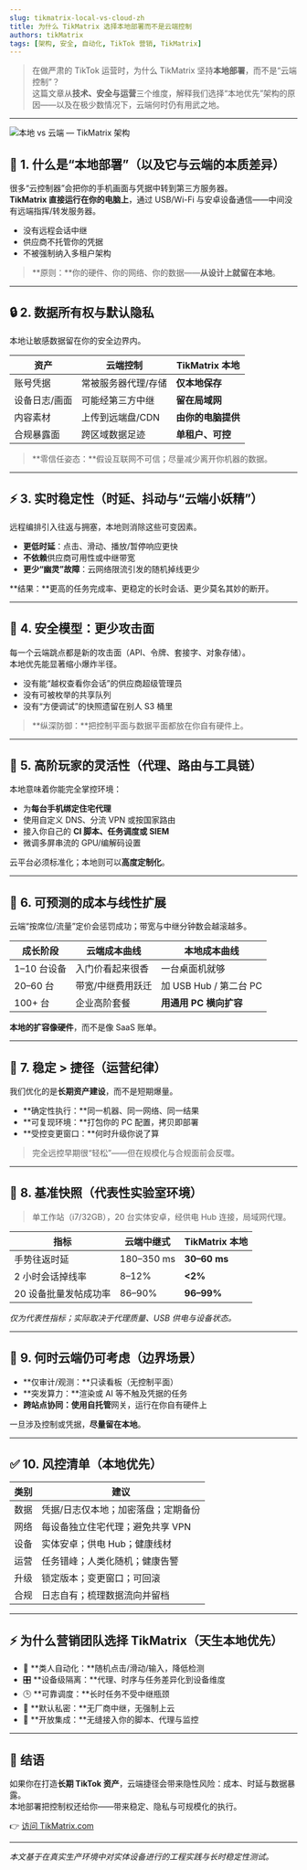 ```yaml
---
slug: tikmatrix-local-vs-cloud-zh
title: 为什么 TikMatrix 选择本地部署而不是云端控制
authors: tikMatrix
tags: [架构, 安全, 自动化, TikTok 营销, TikMatrix]
---
```


> 在做严肃的 TikTok 运营时，为什么 TikMatrix 坚持**本地部署**，而不是“云端控制”？  
> 这篇文章从**技术、安全与运营**三个维度，解释我们选择“本地优先”架构的原因——以及在极少数情况下，云端何时仍有用武之地。

<!-- truncate -->
---
![本地 vs 云端 — TikMatrix 架构](/img/blog/tikmatrix-local-vs-cloud.webp)

## 🧭 1. 什么是“本地部署”（以及它与云端的本质差异）

很多“云控制器”会把你的手机画面与凭据中转到第三方服务器。  
**TikMatrix 直接运行在你的电脑上**，通过 USB/Wi-Fi 与安卓设备通信——中间没有远端指挥/转发服务器。

- 没有远程会话中继
- 供应商不托管你的凭据
- 不被强制纳入多租户架构

> **原则：**你的硬件、你的网络、你的数据——**从设计上就留在本地**。

---

## 🔒 2. 数据所有权与默认隐私

本地让敏感数据留在你的安全边界内。

| 资产 | 云端控制 | TikMatrix 本地 |
|---|---|---|
| 账号凭据 | 常被服务器代理/存储 | **仅本地保存** |
| 设备日志/画面 | 可能经第三方中继 | **留在局域网** |
| 内容素材 | 上传到远端盘/CDN | **由你的电脑提供** |
| 合规暴露面 | 跨区域数据足迹 | **单租户、可控** |

> **零信任姿态：**假设互联网不可信；尽量减少离开你机器的数据。

---

## ⚡ 3. 实时稳定性（时延、抖动与“云端小妖精”）

远程编排引入往返与拥塞，本地则消除这些可变因素。

- **更低时延**：点击、滑动、播放/暂停响应更快  
- **不依赖**供应商可用性或中继带宽  
- **更少“幽灵”故障**：云网络限流引发的随机掉线更少

**结果：**更高的任务完成率、更稳定的长时会话、更少莫名其妙的断开。

---

## 🧱 4. 安全模型：更少攻击面

每一个云端跳点都是新的攻击面（API、令牌、套接字、对象存储）。  
本地优先能显著缩小爆炸半径。

- 没有能“越权查看你会话”的供应商超级管理员  
- 没有可被枚举的共享队列  
- 没有“方便调试”的快照遗留在别人 S3 桶里

> **纵深防御：**把控制平面与数据平面都放在你自有硬件上。

---

## 🧰 5. 高阶玩家的灵活性（代理、路由与工具链）

本地意味着你能完全掌控环境：

- 为**每台手机绑定住宅代理**  
- 使用自定义 DNS、分流 VPN 或按国家路由  
- 接入你自己的 **CI 脚本、任务调度或 SIEM**  
- 微调多屏串流的 GPU/编解码设置

云平台必须标准化；本地则可以**高度定制化**。

---

## 💸 6. 可预测的成本与线性扩展

云端“按席位/流量”定价会惩罚成功；带宽与中继分钟数会越滚越多。

| 成长阶段 | 云端成本曲线 | 本地成本曲线 |
|---|---|---|
| 1–10 台设备 | 入门价看起来很香 | 一台桌面机就够 |
| 20–60 台 | 带宽/中继费用跃迁 | 加 USB Hub / 第二台 PC |
| 100+ 台 | 企业高阶套餐 | **用通用 PC 横向扩容** |

**本地的扩容像硬件**，而不是像 SaaS 账单。

---

## 📏 7. 稳定 > 捷径（运营纪律）

我们优化的是**长期资产建设**，而不是短期爆量。

- **确定性执行：**同一机器、同一网络、同一结果  
- **可复现环境：**打包你的 PC 配置，拷贝即部署  
- **受控变更窗口：**何时升级你说了算

> 完全远控早期很“轻松”——但在规模化与合规面前会反噬。

---

## 🧪 8. 基准快照（代表性实验室环境）

> 单工作站（i7/32GB），20 台实体安卓，经供电 Hub 连接，局域网代理。

| 指标 | 云端中继式 | TikMatrix 本地 |
|---|---|---|
| 手势往返时延 | 180–350 ms | **30–60 ms** |
| 2 小时会话掉线率 | 8–12% | **<2%** |
| 20 设备批量发帖成功率 | 86–90% | **96–99%** |

*仅为代表性指标；实际取决于代理质量、USB 供电与设备状态。*

---

## 🧩 9. 何时云端仍可考虑（边界场景）

- **仅审计/观测：**只读看板（无控制平面）  
- **突发算力：**渲染或 AI 等不触及凭据的任务  
- **跨站点协同：**使用**自托管**网关，运行在你自有硬件上

一旦涉及控制或凭据，**尽量留在本地**。

---

## ✅ 10. 风控清单（本地优先）

| 类别 | 建议 |
|---|---|
| 数据 | 凭据/日志仅本地；加密落盘；定期备份 |
| 网络 | 每设备独立住宅代理；避免共享 VPN |
| 设备 | 实体安卓；供电 Hub；健康线材 |
| 运营 | 任务错峰；人类化随机；健康告警 |
| 升级 | 锁定版本；变更窗口；可回滚 |
| 合规 | 日志自有；梳理数据流向并留档 |

---

## ⚡ 为什么营销团队选择 TikMatrix（天生本地优先）

- 🧠 **类人自动化：**随机点击/滑动/输入，降低检测  
- 🎛️ **设备级隔离：**代理、时序与任务差异化到设备维度  
- 🕒 **可靠调度：**长时任务不受中继瓶颈  
- 🔐 **默认私密：**无厂商中继，无强制上云  
- 🧩 **开放集成：**无缝接入你的脚本、代理与监控

---

## 🏁 结语

如果你在打造**长期 TikTok 资产**，云端捷径会带来隐性风险：成本、时延与数据暴露。  
本地部署把控制权还给你——带来稳定、隐私与可规模化的执行。

👉 [访问 TikMatrix.com](https://www.tikmatrix.com)

---

*本文基于在真实生产环境中对实体设备进行的工程实践与长时稳定性测试。*
